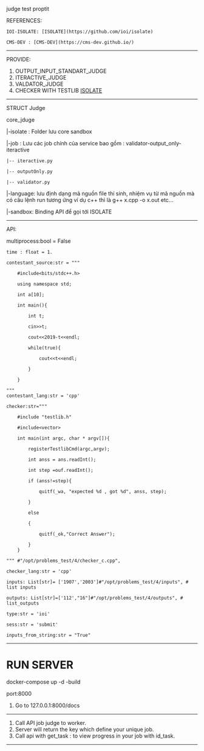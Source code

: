 
judge test proptit

REFERENCES:

    IOI-ISOLATE: [ISOLATE](https://github.com/ioi/isolate)

    CMS-DEV : [CMS-DEV](https://cms-dev.github.io/)

---

PROVIDE:

1. OUTPUT_INPUT_STANDART_JUDGE
2. ITERACTIVE_JUDGE
3. VALDATOR_JUDGE
4. CHECKER WITH TESTLIB
[ISOLATE](https://github.com/ioi/isolate)

---
STRUCT Judge

core_jduge

|-isolate : Folder lưu core sandbox

|-job : Lưu các job chính của service bao gồm : validator-output_only-iteractive

    |-- iteractive.py 

    |-- outputOnly.py

    |-- validator.py

|-language: lưu định dạng mã nguồn file thí sinh, nhiệm vụ từ mã nguồn mà có câu lệnh run tương ứng ví dụ c++ thì là g++ x.cpp -o x.out etc...

|-sandbox: Binding API để gọi tới ISOLATE 

---

API:

multiprocess:bool = False

    time : float = 1.

    contestant_source:str = """

        #include<bits/stdc++.h>

        using namespace std;

        int a[10];

        int main(){

            int t;

            cin>>t;

            cout<<2019-t<<endl;

            while(true){

                cout<<t<<endl;

            }

        }

    """
    contestant_lang:str = 'cpp'

    checker:str="""

        #include "testlib.h"

        #include<vector>

        int main(int argc, char * argv[]){

            registerTestlibCmd(argc,argv);
            
            int anss = ans.readInt();
            
            int step =ouf.readInt();

            if (anss!=step){

                quitf(_wa, "expected %d , got %d", anss, step);

            }

            else

            {

                quitf(_ok,"Correct Answer");

            }
        }

    """ #"/opt/problems_test/4/checker_c.cpp",

    checker_lang:str = 'cpp'

    inputs: List[str]= ['1907','2003']#"/opt/problems_test/4/inputs", # list inputs

    outputs: List[str]=['112',"16"]#"/opt/problems_test/4/outputs", # list_outputs

    type:str = 'ioi'

    sess:str = 'submit'

    inputs_from_string:str = "True"

---

# RUN  SERVER

docker-compose up -d -build

port:8000

1. Go to 127.0.0.1:8000/docs

---

1. Call API job judge to worker.
2. Server will return the key which define your unique job.
3. Call api with get_task : to view progress in your job with id_task.

---
